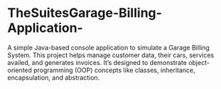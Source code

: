 # TheSuitesGarage-Billing-Application-
A simple Java-based console application to simulate a Garage Billing System. This project helps manage customer data, their cars, services availed, and generates invoices. It’s designed to demonstrate object-oriented programming (OOP) concepts like classes, inheritance, encapsulation, and abstraction.
